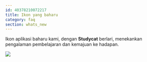 ```yaml
---
id: 40378210072217
title: Ikon yang baharu
category: faq
section: whats_new
---
```

Ikon aplikasi baharu kami, dengan **Studycat** berlari, menekankan pengalaman pembelajaran dan kemajuan ke hadapan.

![](https://help.studycat.com/hc/article_attachments/40378210068889)

